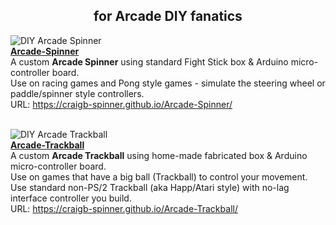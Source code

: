 <H2 align="center"><b> for Arcade DIY fanatics </b></H2>

![DIY Arcade Spinner](https://craigb-spinner.github.io/Pics/Arcade%20Spinner.jpg)<br/>[**Arcade-Spinner**](https://craigb-spinner.github.io/Arcade-Spinner/)  
A custom **Arcade Spinner** using standard Fight Stick box & Arduino micro-controller board.<br/>
Use on racing games and Pong style games - simulate the steering wheel or paddle/spinner style controllers.<br/>
URL: https://craigb-spinner.github.io/Arcade-Spinner/<br/><br/>  

![DIY Arcade Trackball](https://craigb-spinner.github.io/Pics/Arcade%20Trackball.jpg)<br/>[**Arcade-Trackball**](https://craigb-spinner.github.io/Arcade-Trackball/)  
A custom **Arcade Trackball** using home-made fabricated box & Arduino micro-controller board.<br/>
Use on games that have a big ball (Trackball) to control your movement.<br/>
Use standard non-PS/2 Trackball (aka Happ/Atari style) with no-lag interface controller you build.<br/>
URL: https://craigb-spinner.github.io/Arcade-Trackball/<br/>  

